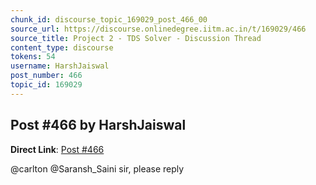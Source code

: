 ```yaml
---
chunk_id: discourse_topic_169029_post_466_00
source_url: https://discourse.onlinedegree.iitm.ac.in/t/169029/466
source_title: Project 2 - TDS Solver - Discussion Thread
content_type: discourse
tokens: 54
username: HarshJaiswal
post_number: 466
topic_id: 169029
---
```


## Post #466 by HarshJaiswal

**Direct Link**: [Post #466](https://discourse.onlinedegree.iitm.ac.in/t/169029/466)

@carlton @Saransh_Saini sir, please reply
